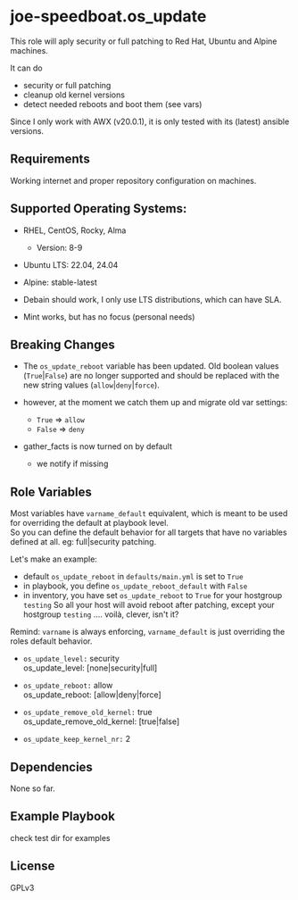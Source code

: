 # joe-speedboat.os_update

This role will aply security or full patching to Red Hat, Ubuntu and Alpine machines.

It can do 
* security or full patching
* cleanup old kernel versions
* detect needed reboots and boot them (see vars)

Since I only work with AWX (v20.0.1), it is only tested with its (latest) ansible versions.

## Requirements

Working internet and proper repository configuration on machines.

## Supported Operating Systems:
* RHEL, CentOS, Rocky, Alma
  * Version: 8-9 

* Ubuntu LTS: 22.04, 24.04

* Alpine: stable-latest

* Debain should work, I only use LTS distributions, which can have SLA.

* Mint works, but has no focus (personal needs)

## Breaking Changes
* The `os_update_reboot` variable has been updated. 
  Old boolean values (`True`|`False`) are no longer supported and should be replaced 
  with the new string values (`allow`|`deny`|`force`).
* however, at the moment we catch them up and migrate old var settings:
  * `True` => `allow`
  * `False` => `deny`

* gather_facts is now turned on by default
  * we notify if missing

## Role Variables
Most variables have ```varname_default``` equivalent, which is meant to be used for overriding the default at playbook level.   
So you can define the default behavior for all targets that have no variables defined at all. eg: full|security patching.   

Let's make an example:
* default ```os_update_reboot``` in ```defaults/main.yml``` is set to ```True```
* in playbook, you define ```os_update_reboot_default``` with ```False```
* in inventory, you have set ```os_update_reboot``` to ```True``` for your hostgroup ```testing```
So all your host will avoid reboot after patching, except your hostgroup ```testing``` .... voilà, clever, isn't it?   

Remind: `varname` is always enforcing, `varname_default` is just overriding the roles default behavior.

* `os_update_level:` security   
os_update_level: [none|security|full]

* `os_update_reboot:` allow   
os_update_reboot: [allow|deny|force]

* `os_update_remove_old_kernel:` true   
os_update_remove_old_kernel: [true|false]

* `os_update_keep_kernel_nr:` 2


## Dependencies
None so far.

## Example Playbook

check test dir for examples

## License

GPLv3

